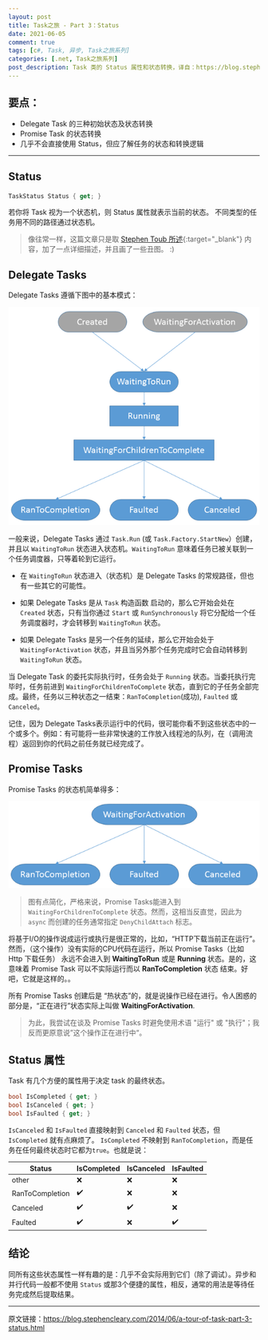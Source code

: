 ```yaml
---
layout: post
title: Task之旅 - Part 3：Status
date: 2021-06-05
comment: true
tags: [c#, Task, 异步, Task之旅系列]
categories: [.net, Task之旅系列]
post_description: Task 类的 Status 属性和状态转换，译自：https://blog.stephencleary.com/2014/06/a-tour-of-task-part-3-status.html
---
```


## 要点：

- Delegate Task 的三种初始状态及状态转换
- Promise Task 的状态转换
- 几乎不会直接使用 Status，但应了解任务的状态和转换逻辑

----

## Status

```csharp
TaskStatus Status { get; }
```

若你将 Task 视为一个状态机，则 Status 属性就表示当前的状态。 不同类型的任务用不同的路径通过状态机。

> 像往常一样，这篇文章只是取 [Stephen Toub 所述](https://devblogs.microsoft.com/pfxteam/the-meaning-of-taskstatus/){:target="_blank"} 内容，加了一点详细描述，并且画了一些丑图。 :)	

## Delegate Tasks

Delegate Tasks 遵循下图中的基本模式：

![Delegate Tasks](/images/posts/2021/06/05/TaskStates.Delegate.png)

一般来说，Delegate Tasks 通过 `Task.Run` (或 `Task.Factory.StartNew`）创建，并且以 `WaitingToRun` 状态进入状态机。`WaitingToRun` 意味着任务已被关联到一个任务调度器，只等着轮到它运行。

- 在 `WaitingToRun` 状态进入（状态机）是 Delegate Tasks 的常规路径，但也有一些其它的可能性。

- 如果 Delegate Tasks 是从 `Task` 构造函数 启动的，那么它开始会处在 `Created` 状态，只有当你通过 `Start` 或 `RunSynchronously` 将它分配给一个任务调度器时，才会转移到 `WaitingToRun` 状态。

- 如果 Delegate Tasks 是另一个任务的延续，那么它开始会处于 `WaitingForActivation` 状态，并且当另外那个任务完成时它会自动转移到 `WaitingToRun` 状态。

当 Delegate Task 的委托实际执行时，任务会处于 `Running` 状态。当委托执行完毕时，任务前进到 `WaitingForChildrenToComplete` 状态，直到它的子任务全部完成。最终，任务以三种状态之一结束：`RanToCompletion`(成功), `Faulted` 或 `Canceled`。

记住，因为 Delegate Tasks表示运行中的代码，很可能你看不到这些状态中的一个或多个。例如：有可能将一些非常快速的工作放入线程池的队列，在（调用流程）返回到你的代码之前任务就已经完成了。

## Promise Tasks

Promise Tasks 的状态机简单得多：

![Promise Tasks](/images/posts/2021/06/05/TaskStates.Promise.png)

> 图有点简化，严格来说，Promise Tasks能进入到 `WaitingForChildrenToComplete` 状态。然而，这相当反直觉，因此为 `async` 而创建的任务通常指定 `DenyChildAttach` 标志。

将基于I/O的操作说成运行或执行是很正常的，比如，“HTTP下载当前正在运行”。然而，（这个操作）没有实际的CPU代码在运行，所以 Promise Tasks（比如 Http 下载任务） 永远不会进入到 **WaitingToRun** 或是 **Running** 状态。是的，这意味着 Promise Task 可以不实际运行而以 **RanToCompletion** 状态 结束。好吧，它就是这样的。。

所有 Promise Tasks 创建后是 “热状态”的，就是说操作已经在进行。令人困惑的部分是，“正在进行”状态实际上叫做 **WaitingForActivation**.

> 为此，我尝试在谈及 Promise Tasks 时避免使用术语 "运行" 或 "执行"；我反而更原意说”这个操作正在进行中“。

## Status 属性

Task 有几个方便的属性用于决定 task 的最终状态。

```csharp
bool IsCompleted { get; }
bool IsCanceled { get; }
bool IsFaulted { get; }
```

`IsCanceled` 和 `IsFaulted` 直接映射到 `Canceled` 和 `Faulted` 状态，但 `IsCompleted` 就有点麻烦了。 `IsCompleted` 不映射到 `RanToCompletion`，而是任务在任何最终状态时它都为`true`。也就是说：

| Status          | IsCompleted | IsCanceled | IsFaulted |
| --------------- | ----------- | ---------- | --------- |
| other           | ❌           | ❌          | ❌         |
| RanToCompletion | ✔️           | ❌          | ❌         |
| Canceled        | ✔️           | ✔️          | ❌         |
| Faulted         | ✔️           | ❌          | ✔️         |

## 结论

同所有这些状态属性一样有趣的是：几乎不会实际用到它们（除了调试）。异步和并行代码一般都不使用 `Status` 或那3个便捷的属性，相反，通常的用法是等待任务完成然后提取结果。

----

原文链接：<a href ="https://blog.stephencleary.com/2014/06/a-tour-of-task-part-3-status.html" target="_blank">https://blog.stephencleary.com/2014/06/a-tour-of-task-part-3-status.html</a>

